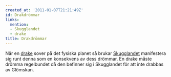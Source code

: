 ```yaml
---
created_at: '2011-01-07T21:21:49Z'
id: Drakdrömmar
links:
  mention:
  - Skugglandet
  - drake
title: Drakdrömmar
---
```


När en [drake] sover på det fysiska planet så brukar [Skugglandet] manifestera sig runt denna som en
konsekvens av dess drömmar. En drake måste drömma regelbundet då den befinner sig i Skugglandet för
att inte drabbas av Glömskan.

  [drake]: drake
  [Skugglandet]: Skugglandet
